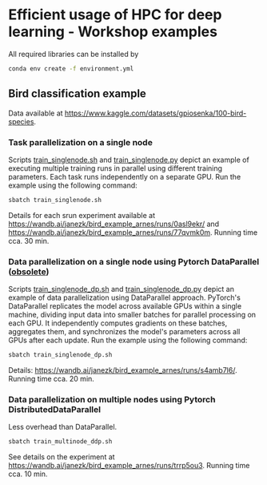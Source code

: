 # Efficient usage of HPC for deep learning - Workshop examples

All required libraries can be installed by
```bash
conda env create -f environment.yml
```

## Bird classification example

Data available at https://www.kaggle.com/datasets/gpiosenka/100-bird-species.

### Task parallelization on a single node

Scripts [train_singlenode.sh](train_singlenode.sh) and [train_singlenode.py](train_singlenode.py) depict an example of executing multiple training runs in parallel using different training parameters. Each task runs independently on a separate GPU. Run the example using the following command:
```bash
sbatch train_singlenode.sh
```
Details for each srun experiment available at https://wandb.ai/janezk/bird_example_arnes/runs/0asl9ekr/ and  https://wandb.ai/janezk/bird_example_arnes/runs/77qvmk0m. Running time cca. 30 min.

### Data parallelization on a single node using Pytorch DataParallel ([obsolete](https://pytorch.org/tutorials/beginner/ddp_series_theory.html#why-you-should-prefer-ddp-over-dataparallel-dp))

Scripts [train_singlenode_dp.sh](train_singlenode_dp.sh) and [train_singlenode_dp.py](train_singlenode_dp.py) depict an example of data parallelization using DataParallel approach. PyTorch's DataParallel replicates the model across available GPUs within a single machine, dividing input data into smaller batches for parallel processing on each GPU. It independently computes gradients on these batches, aggregates them, and synchronizes the model's parameters across all GPUs after each update. Run the example using the following command:
```bash
sbatch train_singlenode_dp.sh
```
Details: https://wandb.ai/janezk/bird_example_arnes/runs/s4amb7l6/. Running time cca. 20 min.

### Data parallelization on multiple nodes using Pytorch DistributedDataParallel

Less overhead than DataParallel. 
```bash
sbatch train_multinode_ddp.sh
```
See details on the experiment at https://wandb.ai/janezk/bird_example_arnes/runs/trrp5ou3. Running time cca. 10 min.
